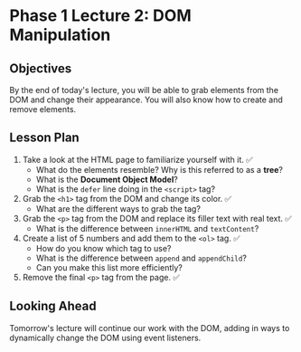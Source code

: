 # Phase 1 Lecture 2: DOM Manipulation

## Objectives

By the end of today's lecture, you will be able to grab elements from the DOM and change their appearance. You will also know how to create and remove elements.

## Lesson Plan

1. Take a look at the HTML page to familiarize yourself with it. ✅
    - What do the elements resemble? Why is this referred to as a **tree**?
    - What is the **Document Object Model**?
    - What is the `defer` line doing in the `<script>` tag?
2. Grab the `<h1>` tag from the DOM and change its color. ✅
    - What are the different ways to grab the tag?
3. Grab the `<p>` tag from the DOM and replace its filler text with real text. ✅
    - What is the difference between `innerHTML` and `textContent`?
4. Create a list of 5 numbers and add them to the `<ol>` tag. ✅
    - How do you know which tag to use?
    - What is the difference between `append` and `appendChild`?
    - Can you make this list more efficiently?
5. Remove the final `<p>` tag from the page. ✅

## Looking Ahead

Tomorrow's lecture will continue our work with the DOM, adding in ways to dynamically change the DOM using event listeners.
